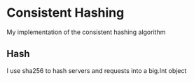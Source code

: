 # Consistent Hashing

My implementation of the consistent hashing algorithm

## Hash

I use sha256 to hash servers and requests into a big.Int object